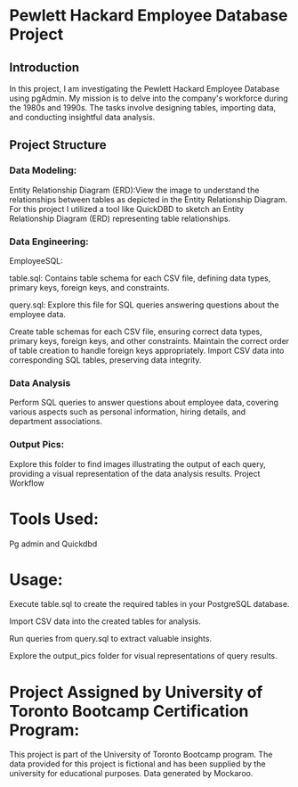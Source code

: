 # Pewlett Hackard Employee Database Project

## Introduction
In this project, I am investigating the Pewlett Hackard Employee Database using pgAdmin. My mission is to delve into the company's workforce during the 1980s and 1990s. The tasks involve designing tables, importing data, and conducting insightful data analysis.

## Project Structure


### Data Modeling: 

Entity Relationship Diagram (ERD):View the image to understand the relationships between tables as depicted in the Entity Relationship Diagram. For this project I utilized a tool like QuickDBD to sketch an Entity Relationship Diagram (ERD) representing table relationships.



### Data Engineering: 

EmployeeSQL:

table.sql: Contains table schema for each CSV file, defining data types, primary keys, foreign keys, and constraints.

query.sql: Explore this file for SQL queries answering questions about the employee data.


Create table schemas for each CSV file, ensuring correct data types, primary keys, foreign keys, and other constraints.
Maintain the correct order of table creation to handle foreign keys appropriately.
Import CSV data into corresponding SQL tables, preserving data integrity.


### Data Analysis
Perform SQL queries to answer questions about employee data, covering various aspects such as personal information, hiring details, and department associations.

### Output Pics:

Explore this folder to find images illustrating the output of each query, providing a visual representation of the data analysis results.
Project Workflow


# Tools Used: 
Pg admin and Quickdbd



# Usage:
Execute table.sql to create the required tables in your PostgreSQL database.

Import CSV data into the created tables for analysis.

Run queries from query.sql to extract valuable insights.

Explore the output_pics folder for visual representations of query results.



# Project Assigned by University of Toronto Bootcamp Certification Program:

This project is part of the University of Toronto Bootcamp program. The data provided for this project is fictional and has been supplied by the university for educational purposes. Data generated by Mockaroo.






